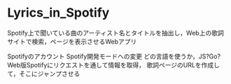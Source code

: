 # Lyrics_in_Spotify

Spotify上で聞いている曲のアーティスト名とタイトルを抽出し，Web上の歌詞サイトで検索，ページを表示させるWebアプリ

Spotifyのアカウント
Spotify開発モードへの変更
どの言語を使うか，JS?Go?
Web版Spotifyにリクエストを通して情報を取得，
歌詞ページのURLを作成して，そこにジャンプさせる


